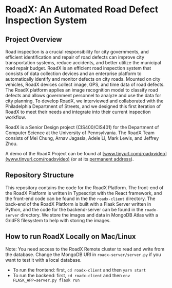 # RoadX: An Automated Road Defect Inspection System

## Project Overview
Road inspection is a crucial responsibility for city governments, and efficient identification and repair of road defects can improve city transportation systems, reduce accidents, and better utilize the municipal road repair budget. RoadX is an efficient road inspection system that consists of data collection devices and an enterprise platform to automatically identify and monitor defects on city roads. Mounted on city vehicles, RoadX devices collect image, GPS, and time data of road defects. The RoadX platform applies an image recognition model to classify road defects and allows government personnel to analyze and use the data for city planning. To develop RoadX, we interviewed and collaborated with the Philadelphia Department of Streets, and we designed this first iteration of RoadX to meet their needs and integrate into their current inspection workflow.

RoadX is a Senior Design project (CIS400/CIS401) for the Department of Computer Science at the University of Pennsylvania. The RoadX Team consists of Mei Chung, Arnav Jagasia, Adele Li, Mark Lewis, and Jeffrey Zhou.

A demo of the RoadX Project can be found at [www.tinyurl.com/roadxvideo](www.tinyurl.com/roadxvideo) (or at its [permanent address](https://www.youtube.com/watch?v=KZLVirky-Ag&feature=youtu.be)).

## Repository Structure
This repository contains the code for the RoadX Platform. The front-end of the RoadX Platform is written in Typescript with the React framework, and the front-end code can be found in the the `roadx-client` directory. The back-end of the RoadX Platform is built with a Flask Server written in Python, and the code for the backend-server can be found in the `roadx-server` directory. We store the images and data in MongoDB Atlas with a GridFS filesystem to help with storing the images.

## How to run RoadX Locally on Mac/Linux
Note: You need access to the RoadX Remote cluster to read and write from the database. Change the MongoDB URI in `roadx-server/server.py` if you want to test it with a local database.
* To run the frontend: first, `cd roadx-client` and then `yarn start`
* To run the backend: first, `cd roadx-client` and then `env FLASK_APP=server.py flask run`

